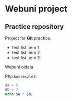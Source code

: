 # Webuni project
## Practice repository

Project for **Git** practice.

- test list item 1
- test list item 2
- test list item 3

[Webuni oldala](https://webuni.hu/lecke/26002/jegyzetek)

Php `kódrészlet`:

```php
$a = 6;
$b = 7;
echo $a * $b;
```
